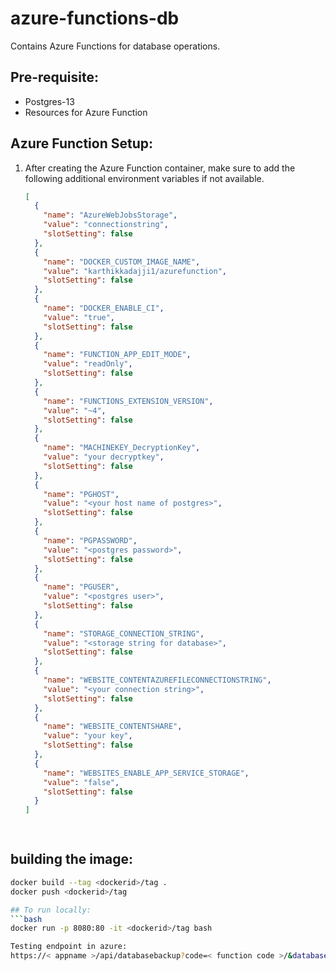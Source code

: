 # azure-functions-db
Contains Azure Functions for database operations.

## Pre-requisite:
- Postgres-13
- Resources for Azure Function

## Azure Function Setup:
1. After creating the Azure Function container, make sure to add the following additional environment variables if not available.

   ```json
   [
     {
       "name": "AzureWebJobsStorage",
       "value": "connectionstring",
       "slotSetting": false
     },
     {
       "name": "DOCKER_CUSTOM_IMAGE_NAME",
       "value": "karthikkadajji1/azurefunction",
       "slotSetting": false
     },
     {
       "name": "DOCKER_ENABLE_CI",
       "value": "true",
       "slotSetting": false
     },
     {
       "name": "FUNCTION_APP_EDIT_MODE",
       "value": "readOnly",
       "slotSetting": false
     },
     {
       "name": "FUNCTIONS_EXTENSION_VERSION",
       "value": "~4",
       "slotSetting": false
     },
     {
       "name": "MACHINEKEY_DecryptionKey",
       "value": "your decryptkey",
       "slotSetting": false
     },
     {
       "name": "PGHOST",
       "value": "<your host name of postgres>",
       "slotSetting": false
     },
     {
       "name": "PGPASSWORD",
       "value": "<postgres password>",
       "slotSetting": false
     },
     {
       "name": "PGUSER",
       "value": "<postgres user>",
       "slotSetting": false
     },
     {
       "name": "STORAGE_CONNECTION_STRING",
       "value": "<storage string for database>",
       "slotSetting": false
     },
     {
       "name": "WEBSITE_CONTENTAZUREFILECONNECTIONSTRING",
       "value": "<your connection string>",
       "slotSetting": false
     },
     {
       "name": "WEBSITE_CONTENTSHARE",
       "value": "your key",
       "slotSetting": false
     },
     {
       "name": "WEBSITES_ENABLE_APP_SERVICE_STORAGE",
       "value": "false",
       "slotSetting": false
     }
   ]

  
## building the image:
   ```bash
  docker build --tag <dockerid>/tag .  
  docker push <dockerid>/tag  
  
## To run locally:
   ```bash
  docker run -p 8080:80 -it <dockerid>/tag bash  
  
Testing endpoint in azure:  
https://< appname >/api/databasebackup?code=< function code >/&database_name=< db name >&container_name=< container name >  
